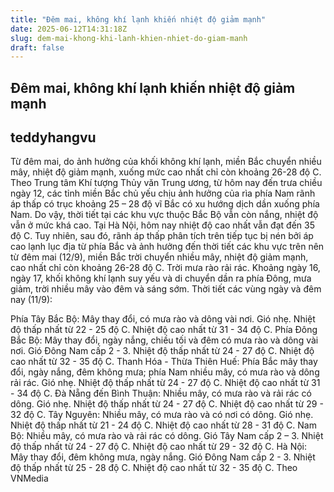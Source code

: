 ```yaml
---
title: "Đêm mai, không khí lạnh khiến nhiệt độ giảm mạnh"
date: 2025-06-12T14:31:18Z
slug: dem-mai-khong-khi-lanh-khien-nhiet-do-giam-manh
draft: false
---
```


## Đêm mai, không khí lạnh khiến nhiệt độ giảm mạnh

## teddyhangvu

Từ đêm mai, do ảnh hưởng của khối không khí lạnh, miền Bắc chuyển nhiều mây, nhiệt độ giảm mạnh, xuống mức cao nhất chỉ còn khoảng 26-28 độ C.
Theo Trung tâm Khí tượng Thủy văn Trung ương, từ hôm nay đến trưa chiều ngày 12, các tỉnh miền Bắc chủ yếu chịu ảnh hưởng của rìa phía Nam rãnh áp thấp có trục khoảng 25 – 28 độ vĩ Bắc có xu hướng dịch dần xuống phía Nam. 
Do vậy, thời tiết tại các khu vực thuộc Bắc Bộ vẫn còn nắng, nhiệt độ vẫn ở mức khá cao. Tại Hà Nội, hôm nay nhiệt độ cao nhất vẫn đạt đến 35 độ C.
Tuy nhiên, sau đó, rãnh áp thấp phân tích trên tiếp tục bị nén bởi áp cao lạnh lục địa từ phía Bắc và ảnh hưởng đến thời tiết các khu vực trên nên từ đêm mai (12/9), miền Bắc trời chuyển nhiều mây, nhiệt độ giảm mạnh, cao nhất chỉ còn khoảng 26-28 độ C. Trời mưa rào rải rác.
Khoảng ngày 16, ngày 17, khối không khí lạnh suy yếu và di chuyển dần ra phía Đông, mưa giảm, trời nhiều mây vào đêm và sáng sớm.
  Thời tiết các vùng ngày và đêm nay (11/9):
 
Phía Tây Bắc Bộ: Mây thay đổi, có mưa rào và dông vài nơi. Gió nhẹ. Nhiệt độ thấp nhất từ 22 - 25 độ C. Nhiệt độ cao nhất từ 31 - 34 độ C.
Phía Đông Bắc Bộ: Mây thay đổi, ngày nắng, chiều tối và đêm có mưa rào và dông vài nơi. Gió Đông Nam cấp 2 - 3. Nhiệt độ thấp nhất từ 24 - 27 độ C. Nhiệt độ cao nhất từ 32 - 35 độ C.
Thanh Hóa - Thừa Thiên Huế: Phía Bắc mây thay đổi, ngày nắng, đêm không mưa; phía Nam nhiều mây, có mưa rào và dông rải rác. Gió nhẹ. Nhiệt độ thấp nhất từ 24 - 27 độ C. Nhiệt độ cao nhất từ 31 - 34 độ C.
Đà Nẵng đến Bình Thuận: Nhiều mây, có mưa rào và rải rác có dông. Gió nhẹ. Nhiệt độ thấp nhất từ 24 - 27 độ C. Nhiệt độ cao nhất từ 29 - 32 độ C.
Tây Nguyên: Nhiều mây, có mưa rào và có nơi có dông. Gió nhẹ. Nhiệt độ thấp nhất từ 21 - 24 độ C. Nhiệt độ cao nhất từ 28 - 31 độ C.
Nam Bộ: Nhiều mây, có mưa rào và rải rác có dông. Gió Tây Nam cấp 2 – 3. Nhiệt độ thấp nhất từ 24 - 27 độ C. Nhiệt độ cao nhất từ 29 - 32 độ C.
Hà Nội: Mây thay đổi, đêm không mưa, ngày nắng. Gió Đông Nam cấp 2 - 3. Nhiệt độ thấp nhất từ 25 - 28 độ C. Nhiệt độ cao nhất từ 32 - 35 độ C. 
Theo VNMedia